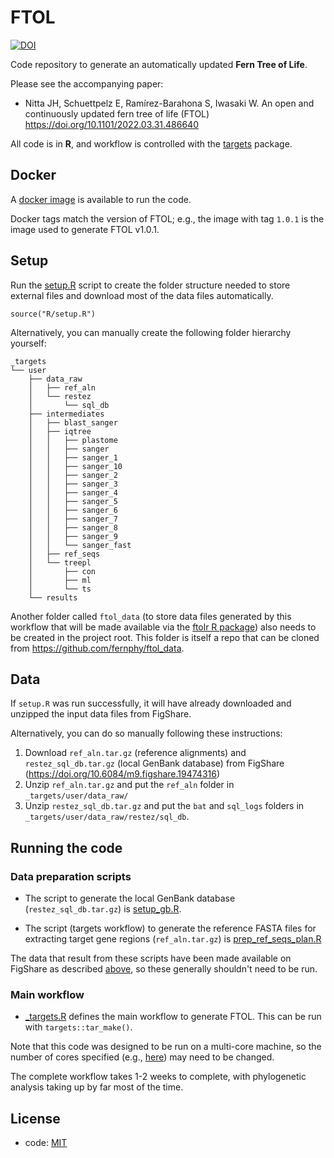 # FTOL

[![DOI](https://zenodo.org/badge/475787005.svg)](https://zenodo.org/badge/latestdoi/475787005)

Code repository to generate an automatically updated **Fern Tree of Life**.

Please see the accompanying paper:
- Nitta JH, Schuettpelz E, Ramírez-Barahona S, Iwasaki W. An open and continuously updated fern tree of life (FTOL) https://doi.org/10.1101/2022.03.31.486640 

All code is in **R**, and workflow is controlled with the [targets](https://github.com/ropensci/targets) package.

## Docker

A [docker image](https://hub.docker.com/r/joelnitta/ftol) is available to run the code.

Docker tags match the version of FTOL; e.g., the image with tag `1.0.1` is the image used to generate FTOL v1.0.1.

## Setup

Run the [setup.R](R/setup.R) script to create the folder structure needed to store external files and download most of the data files automatically.

```
source("R/setup.R")
```

Alternatively, you can manually create the following folder hierarchy yourself:

```
_targets
└── user
    ├── data_raw
    │   ├── ref_aln
    │   └── restez
    │       └── sql_db
    ├── intermediates
    │   ├── blast_sanger
    │   ├── iqtree
    │   │   ├── plastome
    │   │   ├── sanger
    │   │   ├── sanger_1
    │   │   ├── sanger_10
    │   │   ├── sanger_2
    │   │   ├── sanger_3
    │   │   ├── sanger_4
    │   │   ├── sanger_5
    │   │   ├── sanger_6
    │   │   ├── sanger_7
    │   │   ├── sanger_8
    │   │   ├── sanger_9
    │   │   └── sanger_fast
    │   ├── ref_seqs
    │   └── treepl
    │       ├── con
    │       ├── ml
    │       └── ts
    └── results
```

Another folder called `ftol_data` (to store data files generated by this workflow that will be made available via the [ftolr R package](https://github.com/fernphy/ftolr)) also needs to be created in the project root. This folder is itself a repo that can be cloned from https://github.com/fernphy/ftol_data.

## Data

If `setup.R` was run successfully, it will have already downloaded and unzipped the input data files from FigShare.

Alternatively, you can do so manually following these instructions:

1. Download `ref_aln.tar.gz` (reference alignments) and `restez_sql_db.tar.gz` (local GenBank database) from FigShare (https://doi.org/10.6084/m9.figshare.19474316)
2. Unzip `ref_aln.tar.gz` and put the `ref_aln` folder in `_targets/user/data_raw/`
3. Unzip `restez_sql_db.tar.gz` and put the `bat` and `sql_logs` folders in `_targets/user/data_raw/restez/sql_db`.

## Running the code

### Data preparation scripts

- The script to generate the local GenBank database (`restez_sql_db.tar.gz`) is [setup_gb.R](R/setup_gb.R).

- The script (targets workflow) to generate the reference FASTA files for extracting target gene regions (`ref_aln.tar.gz`) is [prep_ref_seqs_plan.R](prep_ref_seqs_plan.R)

The data that result from these scripts have been made available on FigShare as described [above](#data), so these generally shouldn't need to be run.

### Main workflow

- [_targets.R](_targets.R) defines the main workflow to generate FTOL. This can be run with `targets::tar_make()`.

Note that this code was designed to be run on a multi-core machine, so the number of cores specified (e.g., [here](https://github.com/fernphy/ftol/blob/1c7569eb3bbd93864016bbc1b1df1d11f8d4d62c/_targets.R#L459)) may need to be changed.

The complete workflow takes 1-2 weeks to complete, with phylogenetic analysis taking up by far most of the time.

## License

- code: [MIT](LICENSE)
